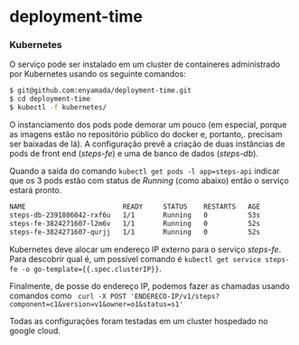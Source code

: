 # deployment-time



### Kubernetes

O serviço pode ser instalado em um cluster de containeres administrado por Kubernetes usando os seguinte comandos:

```sh
$ git@github.com:enyamada/deployment-time.git
$ cd deployment-time
$ kubectl -f kubernetes/
```

O instanciamento dos pods pode demorar um pouco (em especial, porque as imagens estão no repositório público do docker e, portanto,. precisam ser baixadas de lá). A configuração prevê a criação de duas instâncias de pods de front end (_steps-fe_) e uma de banco de dados (_steps-db_).

Quando a saída do comando `kubectl get pods -l app=steps-api` indicar que os 3 pods estão com status de _Running_ (como abaixo) então o serviço estará pronto.

```sh
NAME                        READY     STATUS    RESTARTS   AGE
steps-db-2391806042-rxf6u   1/1       Running   0          53s
steps-fe-3824271607-l2m6v   1/1       Running   0          52s
steps-fe-3824271607-qurjj   1/1       Running   0          52s
```

Kubernetes deve alocar um endereço IP externo para o serviço _steps-fe_. Para descobrir qual é, um possível comando é `kubectl get service steps-fe -o go-template={{.spec.clusterIP}}`.

Finalmente, de posse do endereço IP, podemos fazer as chamadas usando comandos como ` curl -X POST 'ENDERECO-IP/v1/steps?component=c1&version=v1&owner=o1&status=s1'`

Todas as configurações foram testadas em um cluster hospedado no google cloud.

